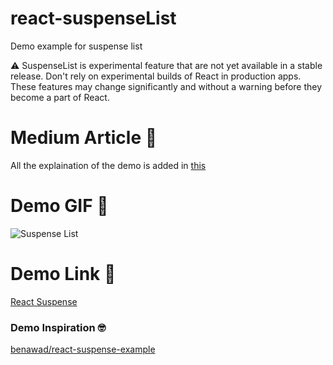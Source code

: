 # react-suspenseList
Demo example for suspense list

⚠️ SuspenseList is experimental feature that are not yet available in a stable release. Don't rely on experimental builds of React in production apps. These features may change significantly and without a warning before they become a part of React.

# Medium Article 📖
All the explaination of the demo is added in [this](https://blog.bitsrc.io/quick-walkthrough-to-suspenselist-in-react-b930d1ece892)

# Demo GIF 🎥
![Suspense List](https://user-images.githubusercontent.com/13532530/68178944-d0dec500-ffb3-11e9-9d67-aea51717eb73.gif)

# Demo Link 🔗
[React Suspense](https://n3818.csb.app/)


### Demo Inspiration 🤓
[benawad/react-suspense-example](https://github.com/benawad/react-suspense-example/tree/4_suspense_list)
